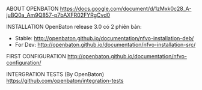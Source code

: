 ABOUT OPENBATON
 https://docs.google.com/document/d/1zMxk0c28_A-juBQ0a_Am9Q857-p7bAXFR02FYRgCvd0

INSTALLATION
OpenBaton release 3.0 có 2 phiên bản: 
+ Stable: http://openbaton.github.io/documentation/nfvo-installation-deb/ 
+ For Dev: http://openbaton.github.io/documentation/nfvo-installation-src/

FIRST CONFIGURATION
 http://openbaton.github.io/documentation/nfvo-configuration/

INTERGRATION TESTS (By OpenBaton)
 https://github.com/openbaton/integration-tests

